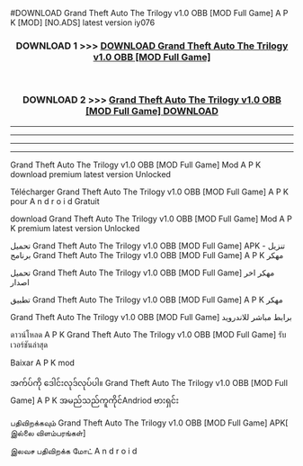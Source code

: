 #DOWNLOAD Grand Theft Auto The Trilogy v1.0 OBB [MOD Full Game] A P K [MOD] [NO.ADS] latest version iy076



<div align="center">

<h3>DOWNLOAD 1 >>> <a href="https://teeasianyam.web.app?sq=Grand Theft Auto The Trilogy v1.0 OBB [MOD Full Game]">DOWNLOAD Grand Theft Auto The Trilogy v1.0 OBB [MOD Full Game] </a></h3><br>

<h3>DOWNLOAD 2 >>> <a href="https://teeasianyam.web.app?sq=Grand Theft Auto The Trilogy v1.0 OBB [MOD Full Game] ">Grand Theft Auto The Trilogy v1.0 OBB [MOD Full Game]  DOWNLOAD </a></h3>

</div>


----------------------------------------------------------

----------------------------------------------------------

----------------------------------------------------------

----------------------------------------------------------


Grand Theft Auto The Trilogy v1.0 OBB [MOD Full Game]  Mod A P K download premium latest version Unlocked

Télécharger Grand Theft Auto The Trilogy v1.0 OBB [MOD Full Game]  A P K pour A n d r o i d Gratuit

download Grand Theft Auto The Trilogy v1.0 OBB [MOD Full Game]  Mod A P K premium latest version Unlocked

تحميل Grand Theft Auto The Trilogy v1.0 OBB [MOD Full Game]  APK - تنزيل برنامج Grand Theft Auto The Trilogy v1.0 OBB [MOD Full Game]  A P K مهكر

تحميل Grand Theft Auto The Trilogy v1.0 OBB [MOD Full Game]  مهكر اخر اصدار

تطبيق Grand Theft Auto The Trilogy v1.0 OBB [MOD Full Game]  A P K مهكر

Grand Theft Auto The Trilogy v1.0 OBB [MOD Full Game]  برابط مباشر للاندرويد

ดาวน์โหลด A P K Grand Theft Auto The Trilogy v1.0 OBB [MOD Full Game]  รับเวอร์ชันล่าสุด

Baixar A P K mod

အက်ပ်ကို ဒေါင်းလုဒ်လုပ်ပါ။ Grand Theft Auto The Trilogy v1.0 OBB [MOD Full Game]  A P K အမည်သည်ကူကိုင်Andriod ဗားရှင်း

பதிவிறக்கவும் Grand Theft Auto The Trilogy v1.0 OBB [MOD Full Game]  APK[ இல்லை விளம்பரங்கள்] 
 
இலவச பதிவிறக்க மோட் A n d r o i d



